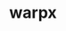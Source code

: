 ---
title: "warpx"
layout: cache
categories: [package, develop]
meta: {"versions": ["24.10"], "compilers": ["gcc@=11.4.0", "gcc@=9.4.0", "oneapi@=2024.2.1"], "oss": ["ubuntu20.04", "ubuntu22.04"], "platforms": ["linux"], "targets": ["neoverse_v1", "neoverse_v2", "ppc64le", "x86_64_v3"], "stacks": ["e4s", "e4s-neoverse-v2", "e4s-neoverse_v1", "e4s-oneapi", "e4s-power", "root"], "num_specs": 57, "num_specs_by_stack": {"e4s-power": 9, "root": 57, "e4s-neoverse_v1": 10, "e4s-neoverse-v2": 10, "e4s": 10, "e4s-oneapi": 18}}
spec_details: [{"hash": "rn6b4a53ux2ph6zz4q56e7pl5672oszb", "compiler": "gcc@=9.4.0", "versions": ["24.10"], "os": "ubuntu20.04", "platform": "linux", "target": "ppc64le", "variants": ["+app", "~ascent", "build_system=cmake", "build_type=Release", "~catalyst", "compute=omp", "dims=1,2,3,rz", "+eb", "+fft", "generator=make", "~ipo", "+lib", "+mpi", "+mpithreadmultiple", "+openpmd", "precision=double", "+python", "+python_ipo", "+qed", "~qedtablegen", "~sensei", "+shared", "+tprof"], "stacks": ["e4s-power", "root"], "size": "-", "tarball": "https://binaries.spack.io/develop/build_cache/linux-ubuntu20.04-ppc64le/gcc-9.4.0/warpx-24.10/linux-ubuntu20.04-ppc64le-gcc-9.4.0-warpx-24.10-rn6b4a53ux2ph6zz4q56e7pl5672oszb.spack"}, {"hash": "nucg5olu6ey3xjwl4r4lns7a6fslpopf", "compiler": "gcc@=9.4.0", "versions": ["24.10"], "os": "ubuntu20.04", "platform": "linux", "target": "ppc64le", "variants": ["+app", "~ascent", "build_system=cmake", "build_type=Release", "~catalyst", "compute=omp", "dims=1,2,3,rz", "+eb", "+fft", "generator=make", "~ipo", "+lib", "+mpi", "+mpithreadmultiple", "+openpmd", "precision=double", "+python", "+python_ipo", "+qed", "~qedtablegen", "~sensei", "+shared", "+tprof"], "stacks": ["e4s-power", "root"], "size": "-", "tarball": "https://binaries.spack.io/develop/build_cache/linux-ubuntu20.04-ppc64le/gcc-9.4.0/warpx-24.10/linux-ubuntu20.04-ppc64le-gcc-9.4.0-warpx-24.10-nucg5olu6ey3xjwl4r4lns7a6fslpopf.spack"}, {"hash": "ha5m2xtjbsvrcdohsbcj3swcwhgoeb6a", "compiler": "gcc@=9.4.0", "versions": ["24.10"], "os": "ubuntu20.04", "platform": "linux", "target": "ppc64le", "variants": ["+app", "~ascent", "build_system=cmake", "build_type=Release", "~catalyst", "compute=omp", "dims=1,2,3,rz", "+eb", "+fft", "generator=make", "~ipo", "+lib", "+mpi", "+mpithreadmultiple", "+openpmd", "precision=double", "+python", "+python_ipo", "+qed", "~qedtablegen", "~sensei", "+shared", "+tprof"], "stacks": ["e4s-power", "root"], "size": "-", "tarball": "https://binaries.spack.io/develop/build_cache/linux-ubuntu20.04-ppc64le/gcc-9.4.0/warpx-24.10/linux-ubuntu20.04-ppc64le-gcc-9.4.0-warpx-24.10-ha5m2xtjbsvrcdohsbcj3swcwhgoeb6a.spack"}, {"hash": "3rcknevoszxeh6vlv2exuqornonthpcp", "compiler": "gcc@=9.4.0", "versions": ["24.10"], "os": "ubuntu20.04", "platform": "linux", "target": "ppc64le", "variants": ["+app", "~ascent", "build_system=cmake", "build_type=Release", "~catalyst", "compute=omp", "dims=1,2,3,rz", "+eb", "+fft", "generator=make", "~ipo", "+lib", "+mpi", "+mpithreadmultiple", "+openpmd", "precision=double", "+python", "+python_ipo", "+qed", "~qedtablegen", "~sensei", "+shared", "+tprof"], "stacks": ["e4s-power", "root"], "size": "-", "tarball": "https://binaries.spack.io/develop/build_cache/linux-ubuntu20.04-ppc64le/gcc-9.4.0/warpx-24.10/linux-ubuntu20.04-ppc64le-gcc-9.4.0-warpx-24.10-3rcknevoszxeh6vlv2exuqornonthpcp.spack"}, {"hash": "id5unofdm5pxn3rjs2fe2vltjcaekyuq", "compiler": "gcc@=9.4.0", "versions": ["24.10"], "os": "ubuntu20.04", "platform": "linux", "target": "ppc64le", "variants": ["+app", "~ascent", "build_system=cmake", "build_type=Release", "~catalyst", "compute=omp", "dims=1,2,3,rz", "+eb", "+fft", "generator=make", "~ipo", "+lib", "+mpi", "+mpithreadmultiple", "+openpmd", "precision=double", "+python", "+python_ipo", "+qed", "~qedtablegen", "~sensei", "+shared", "+tprof"], "stacks": ["e4s-power", "root"], "size": "-", "tarball": "https://binaries.spack.io/develop/build_cache/linux-ubuntu20.04-ppc64le/gcc-9.4.0/warpx-24.10/linux-ubuntu20.04-ppc64le-gcc-9.4.0-warpx-24.10-id5unofdm5pxn3rjs2fe2vltjcaekyuq.spack"}, {"hash": "c7xumq2pkqnxhnx5qw472c3cfmvwsvoc", "compiler": "gcc@=9.4.0", "versions": ["24.10"], "os": "ubuntu20.04", "platform": "linux", "target": "ppc64le", "variants": ["+app", "~ascent", "build_system=cmake", "build_type=Release", "~catalyst", "compute=omp", "dims=1,2,3,rz", "+eb", "+fft", "generator=make", "~ipo", "+lib", "+mpi", "+mpithreadmultiple", "+openpmd", "precision=double", "+python", "+python_ipo", "+qed", "~qedtablegen", "~sensei", "+shared", "+tprof"], "stacks": ["e4s-power", "root"], "size": "-", "tarball": "https://binaries.spack.io/develop/build_cache/linux-ubuntu20.04-ppc64le/gcc-9.4.0/warpx-24.10/linux-ubuntu20.04-ppc64le-gcc-9.4.0-warpx-24.10-c7xumq2pkqnxhnx5qw472c3cfmvwsvoc.spack"}, {"hash": "vdrduq6v3fayqbiee4tqdlrqqmfwdpbv", "compiler": "gcc@=9.4.0", "versions": ["24.10"], "os": "ubuntu20.04", "platform": "linux", "target": "ppc64le", "variants": ["+app", "~ascent", "build_system=cmake", "build_type=Release", "~catalyst", "compute=omp", "dims=1,2,3,rz", "+eb", "+fft", "generator=make", "~ipo", "+lib", "+mpi", "+mpithreadmultiple", "+openpmd", "precision=double", "+python", "+python_ipo", "+qed", "~qedtablegen", "~sensei", "+shared", "+tprof"], "stacks": ["e4s-power", "root"], "size": "-", "tarball": "https://binaries.spack.io/develop/build_cache/linux-ubuntu20.04-ppc64le/gcc-9.4.0/warpx-24.10/linux-ubuntu20.04-ppc64le-gcc-9.4.0-warpx-24.10-vdrduq6v3fayqbiee4tqdlrqqmfwdpbv.spack"}, {"hash": "indvzoapnmudzjpumxlf6osx3jmpel3l", "compiler": "gcc@=9.4.0", "versions": ["24.10"], "os": "ubuntu20.04", "platform": "linux", "target": "ppc64le", "variants": ["+app", "~ascent", "build_system=cmake", "build_type=Release", "~catalyst", "compute=omp", "dims=1,2,3,rz", "+eb", "+fft", "generator=make", "~ipo", "+lib", "+mpi", "+mpithreadmultiple", "+openpmd", "precision=double", "+python", "+python_ipo", "+qed", "~qedtablegen", "~sensei", "+shared", "+tprof"], "stacks": ["e4s-power", "root"], "size": "-", "tarball": "https://binaries.spack.io/develop/build_cache/linux-ubuntu20.04-ppc64le/gcc-9.4.0/warpx-24.10/linux-ubuntu20.04-ppc64le-gcc-9.4.0-warpx-24.10-indvzoapnmudzjpumxlf6osx3jmpel3l.spack"}, {"hash": "qtvgg6zt4wfvn5zn7hpnwcsx3ygq2foo", "compiler": "gcc@=9.4.0", "versions": ["24.10"], "os": "ubuntu20.04", "platform": "linux", "target": "ppc64le", "variants": ["+app", "~ascent", "build_system=cmake", "build_type=Release", "~catalyst", "compute=omp", "dims=1,2,3,rz", "+eb", "+fft", "generator=make", "~ipo", "+lib", "+mpi", "+mpithreadmultiple", "+openpmd", "precision=double", "+python", "+python_ipo", "+qed", "~qedtablegen", "~sensei", "+shared", "+tprof"], "stacks": ["e4s-power", "root"], "size": "-", "tarball": "https://binaries.spack.io/develop/build_cache/linux-ubuntu20.04-ppc64le/gcc-9.4.0/warpx-24.10/linux-ubuntu20.04-ppc64le-gcc-9.4.0-warpx-24.10-qtvgg6zt4wfvn5zn7hpnwcsx3ygq2foo.spack"}, {"hash": "iqhwfp6mtlvxoyx65pjj4sh6sw2fkjhu", "compiler": "gcc@=11.4.0", "versions": ["24.10"], "os": "ubuntu22.04", "platform": "linux", "target": "neoverse_v1", "variants": ["+app", "~ascent", "build_system=cmake", "build_type=Release", "~catalyst", "compute=omp", "dims=1,2,3,rz", "+eb", "+fft", "generator=make", "~ipo", "+lib", "+mpi", "+mpithreadmultiple", "+openpmd", "precision=double", "+python", "+python_ipo", "+qed", "~qedtablegen", "~sensei", "+shared", "+tprof"], "stacks": ["e4s-neoverse_v1", "root"], "size": "-", "tarball": "https://binaries.spack.io/develop/build_cache/linux-ubuntu22.04-neoverse_v1/gcc-11.4.0/warpx-24.10/linux-ubuntu22.04-neoverse_v1-gcc-11.4.0-warpx-24.10-iqhwfp6mtlvxoyx65pjj4sh6sw2fkjhu.spack"}, {"hash": "nj7kyjnsbyhamclt6aubgkkeohdyp34g", "compiler": "gcc@=11.4.0", "versions": ["24.10"], "os": "ubuntu22.04", "platform": "linux", "target": "neoverse_v1", "variants": ["+app", "~ascent", "build_system=cmake", "build_type=Release", "~catalyst", "compute=omp", "dims=1,2,3,rz", "+eb", "+fft", "generator=make", "~ipo", "+lib", "+mpi", "+mpithreadmultiple", "+openpmd", "precision=double", "+python", "+python_ipo", "+qed", "~qedtablegen", "~sensei", "+shared", "+tprof"], "stacks": ["e4s-neoverse_v1", "root"], "size": "-", "tarball": "https://binaries.spack.io/develop/build_cache/linux-ubuntu22.04-neoverse_v1/gcc-11.4.0/warpx-24.10/linux-ubuntu22.04-neoverse_v1-gcc-11.4.0-warpx-24.10-nj7kyjnsbyhamclt6aubgkkeohdyp34g.spack"}, {"hash": "rrlokalg43uluxsnes7v7gbzfs3axw7v", "compiler": "gcc@=11.4.0", "versions": ["24.10"], "os": "ubuntu22.04", "platform": "linux", "target": "neoverse_v1", "variants": ["+app", "~ascent", "build_system=cmake", "build_type=Release", "~catalyst", "compute=omp", "dims=1,2,3,rz", "+eb", "+fft", "generator=make", "~ipo", "+lib", "+mpi", "+mpithreadmultiple", "+openpmd", "precision=double", "+python", "+python_ipo", "+qed", "~qedtablegen", "~sensei", "+shared", "+tprof"], "stacks": ["e4s-neoverse_v1", "root"], "size": "-", "tarball": "https://binaries.spack.io/develop/build_cache/linux-ubuntu22.04-neoverse_v1/gcc-11.4.0/warpx-24.10/linux-ubuntu22.04-neoverse_v1-gcc-11.4.0-warpx-24.10-rrlokalg43uluxsnes7v7gbzfs3axw7v.spack"}, {"hash": "inw4xwuz3cobwp3yk4qghi3singmjvar", "compiler": "gcc@=11.4.0", "versions": ["24.10"], "os": "ubuntu22.04", "platform": "linux", "target": "neoverse_v1", "variants": ["+app", "~ascent", "build_system=cmake", "build_type=Release", "~catalyst", "compute=omp", "dims=1,2,3,rz", "+eb", "+fft", "generator=make", "~ipo", "+lib", "+mpi", "+mpithreadmultiple", "+openpmd", "precision=double", "+python", "+python_ipo", "+qed", "~qedtablegen", "~sensei", "+shared", "+tprof"], "stacks": ["e4s-neoverse_v1", "root"], "size": "-", "tarball": "https://binaries.spack.io/develop/build_cache/linux-ubuntu22.04-neoverse_v1/gcc-11.4.0/warpx-24.10/linux-ubuntu22.04-neoverse_v1-gcc-11.4.0-warpx-24.10-inw4xwuz3cobwp3yk4qghi3singmjvar.spack"}, {"hash": "rk2rcvmjqcdxxx6jwjqeaxlarbt72bkj", "compiler": "gcc@=11.4.0", "versions": ["24.10"], "os": "ubuntu22.04", "platform": "linux", "target": "neoverse_v1", "variants": ["+app", "~ascent", "build_system=cmake", "build_type=Release", "~catalyst", "compute=omp", "dims=1,2,3,rz", "+eb", "+fft", "generator=make", "~ipo", "+lib", "+mpi", "+mpithreadmultiple", "+openpmd", "precision=double", "+python", "+python_ipo", "+qed", "~qedtablegen", "~sensei", "+shared", "+tprof"], "stacks": ["e4s-neoverse_v1", "root"], "size": "-", "tarball": "https://binaries.spack.io/develop/build_cache/linux-ubuntu22.04-neoverse_v1/gcc-11.4.0/warpx-24.10/linux-ubuntu22.04-neoverse_v1-gcc-11.4.0-warpx-24.10-rk2rcvmjqcdxxx6jwjqeaxlarbt72bkj.spack"}, {"hash": "4c6woghnynjoe6cam4o3ffocbvqcbqfd", "compiler": "gcc@=11.4.0", "versions": ["24.10"], "os": "ubuntu22.04", "platform": "linux", "target": "neoverse_v1", "variants": ["+app", "~ascent", "build_system=cmake", "build_type=Release", "~catalyst", "compute=omp", "dims=1,2,3,rz", "+eb", "+fft", "generator=make", "~ipo", "+lib", "+mpi", "+mpithreadmultiple", "+openpmd", "precision=double", "+python", "+python_ipo", "+qed", "~qedtablegen", "~sensei", "+shared", "+tprof"], "stacks": ["e4s-neoverse_v1", "root"], "size": "-", "tarball": "https://binaries.spack.io/develop/build_cache/linux-ubuntu22.04-neoverse_v1/gcc-11.4.0/warpx-24.10/linux-ubuntu22.04-neoverse_v1-gcc-11.4.0-warpx-24.10-4c6woghnynjoe6cam4o3ffocbvqcbqfd.spack"}, {"hash": "xgshe35bb3k6qazsotvsiayue4hepbfw", "compiler": "gcc@=11.4.0", "versions": ["24.10"], "os": "ubuntu22.04", "platform": "linux", "target": "neoverse_v1", "variants": ["+app", "~ascent", "build_system=cmake", "build_type=Release", "~catalyst", "compute=omp", "dims=1,2,3,rz", "+eb", "+fft", "generator=make", "~ipo", "+lib", "+mpi", "+mpithreadmultiple", "+openpmd", "precision=double", "+python", "+python_ipo", "+qed", "~qedtablegen", "~sensei", "+shared", "+tprof"], "stacks": ["e4s-neoverse_v1", "root"], "size": "-", "tarball": "https://binaries.spack.io/develop/build_cache/linux-ubuntu22.04-neoverse_v1/gcc-11.4.0/warpx-24.10/linux-ubuntu22.04-neoverse_v1-gcc-11.4.0-warpx-24.10-xgshe35bb3k6qazsotvsiayue4hepbfw.spack"}, {"hash": "c5qqofnkx3pdlimfuoc5gjkevwyu7ll2", "compiler": "gcc@=11.4.0", "versions": ["24.10"], "os": "ubuntu22.04", "platform": "linux", "target": "neoverse_v1", "variants": ["+app", "~ascent", "build_system=cmake", "build_type=Release", "~catalyst", "compute=omp", "dims=1,2,3,rz", "+eb", "+fft", "generator=make", "~ipo", "+lib", "+mpi", "+mpithreadmultiple", "+openpmd", "precision=double", "+python", "+python_ipo", "+qed", "~qedtablegen", "~sensei", "+shared", "+tprof"], "stacks": ["e4s-neoverse_v1", "root"], "size": "-", "tarball": "https://binaries.spack.io/develop/build_cache/linux-ubuntu22.04-neoverse_v1/gcc-11.4.0/warpx-24.10/linux-ubuntu22.04-neoverse_v1-gcc-11.4.0-warpx-24.10-c5qqofnkx3pdlimfuoc5gjkevwyu7ll2.spack"}, {"hash": "iklvr7ghbhwy66hwgngvpok7agowyfh7", "compiler": "gcc@=11.4.0", "versions": ["24.10"], "os": "ubuntu22.04", "platform": "linux", "target": "neoverse_v1", "variants": ["+app", "~ascent", "build_system=cmake", "build_type=Release", "~catalyst", "compute=omp", "dims=1,2,3,rz", "+eb", "+fft", "generator=make", "~ipo", "+lib", "+mpi", "+mpithreadmultiple", "+openpmd", "precision=double", "+python", "+python_ipo", "+qed", "~qedtablegen", "~sensei", "+shared", "+tprof"], "stacks": ["e4s-neoverse_v1", "root"], "size": "-", "tarball": "https://binaries.spack.io/develop/build_cache/linux-ubuntu22.04-neoverse_v1/gcc-11.4.0/warpx-24.10/linux-ubuntu22.04-neoverse_v1-gcc-11.4.0-warpx-24.10-iklvr7ghbhwy66hwgngvpok7agowyfh7.spack"}, {"hash": "5lpqhxabu2iiusv6mefdsc4j4iem6cft", "compiler": "gcc@=11.4.0", "versions": ["24.10"], "os": "ubuntu22.04", "platform": "linux", "target": "neoverse_v1", "variants": ["+app", "~ascent", "build_system=cmake", "build_type=Release", "~catalyst", "compute=omp", "dims=1,2,3,rz", "+eb", "+fft", "generator=make", "~ipo", "+lib", "+mpi", "+mpithreadmultiple", "+openpmd", "precision=double", "+python", "+python_ipo", "+qed", "~qedtablegen", "~sensei", "+shared", "+tprof"], "stacks": ["e4s-neoverse_v1", "root"], "size": "-", "tarball": "https://binaries.spack.io/develop/build_cache/linux-ubuntu22.04-neoverse_v1/gcc-11.4.0/warpx-24.10/linux-ubuntu22.04-neoverse_v1-gcc-11.4.0-warpx-24.10-5lpqhxabu2iiusv6mefdsc4j4iem6cft.spack"}, {"hash": "ifrmps365nsbgyt442n4kxc3bjlmt6he", "compiler": "gcc@=11.4.0", "versions": ["24.10"], "os": "ubuntu22.04", "platform": "linux", "target": "neoverse_v2", "variants": ["+app", "~ascent", "build_system=cmake", "build_type=Release", "~catalyst", "compute=omp", "dims=1,2,3,rz", "+eb", "+fft", "generator=make", "~ipo", "+lib", "+mpi", "+mpithreadmultiple", "+openpmd", "precision=double", "+python", "+python_ipo", "+qed", "~qedtablegen", "~sensei", "+shared", "+tprof"], "stacks": ["e4s-neoverse-v2", "root"], "size": "-", "tarball": "https://binaries.spack.io/develop/build_cache/linux-ubuntu22.04-neoverse_v2/gcc-11.4.0/warpx-24.10/linux-ubuntu22.04-neoverse_v2-gcc-11.4.0-warpx-24.10-ifrmps365nsbgyt442n4kxc3bjlmt6he.spack"}, {"hash": "2j53t6x2s6xxdnbu3gpk7wbem3lwcddb", "compiler": "gcc@=11.4.0", "versions": ["24.10"], "os": "ubuntu22.04", "platform": "linux", "target": "neoverse_v2", "variants": ["+app", "~ascent", "build_system=cmake", "build_type=Release", "~catalyst", "compute=omp", "dims=1,2,3,rz", "+eb", "+fft", "generator=make", "~ipo", "+lib", "+mpi", "+mpithreadmultiple", "+openpmd", "precision=double", "+python", "+python_ipo", "+qed", "~qedtablegen", "~sensei", "+shared", "+tprof"], "stacks": ["e4s-neoverse-v2", "root"], "size": "-", "tarball": "https://binaries.spack.io/develop/build_cache/linux-ubuntu22.04-neoverse_v2/gcc-11.4.0/warpx-24.10/linux-ubuntu22.04-neoverse_v2-gcc-11.4.0-warpx-24.10-2j53t6x2s6xxdnbu3gpk7wbem3lwcddb.spack"}, {"hash": "mpjlpfpwnjos46tlvkqjtvicxa5c5x27", "compiler": "gcc@=11.4.0", "versions": ["24.10"], "os": "ubuntu22.04", "platform": "linux", "target": "neoverse_v2", "variants": ["+app", "~ascent", "build_system=cmake", "build_type=Release", "~catalyst", "compute=omp", "dims=1,2,3,rz", "+eb", "+fft", "generator=make", "~ipo", "+lib", "+mpi", "+mpithreadmultiple", "+openpmd", "precision=double", "+python", "+python_ipo", "+qed", "~qedtablegen", "~sensei", "+shared", "+tprof"], "stacks": ["e4s-neoverse-v2", "root"], "size": "-", "tarball": "https://binaries.spack.io/develop/build_cache/linux-ubuntu22.04-neoverse_v2/gcc-11.4.0/warpx-24.10/linux-ubuntu22.04-neoverse_v2-gcc-11.4.0-warpx-24.10-mpjlpfpwnjos46tlvkqjtvicxa5c5x27.spack"}, {"hash": "ij2ebh4mrc2g6e7rs7atykhvtjy2k4vm", "compiler": "gcc@=11.4.0", "versions": ["24.10"], "os": "ubuntu22.04", "platform": "linux", "target": "neoverse_v2", "variants": ["+app", "~ascent", "build_system=cmake", "build_type=Release", "~catalyst", "compute=omp", "dims=1,2,3,rz", "+eb", "+fft", "generator=make", "~ipo", "+lib", "+mpi", "+mpithreadmultiple", "+openpmd", "precision=double", "+python", "+python_ipo", "+qed", "~qedtablegen", "~sensei", "+shared", "+tprof"], "stacks": ["e4s-neoverse-v2", "root"], "size": "-", "tarball": "https://binaries.spack.io/develop/build_cache/linux-ubuntu22.04-neoverse_v2/gcc-11.4.0/warpx-24.10/linux-ubuntu22.04-neoverse_v2-gcc-11.4.0-warpx-24.10-ij2ebh4mrc2g6e7rs7atykhvtjy2k4vm.spack"}, {"hash": "tjv7hkmi56m635eto35ssomrqu75abgk", "compiler": "gcc@=11.4.0", "versions": ["24.10"], "os": "ubuntu22.04", "platform": "linux", "target": "neoverse_v2", "variants": ["+app", "~ascent", "build_system=cmake", "build_type=Release", "~catalyst", "compute=omp", "dims=1,2,3,rz", "+eb", "+fft", "generator=make", "~ipo", "+lib", "+mpi", "+mpithreadmultiple", "+openpmd", "precision=double", "+python", "+python_ipo", "+qed", "~qedtablegen", "~sensei", "+shared", "+tprof"], "stacks": ["e4s-neoverse-v2", "root"], "size": "-", "tarball": "https://binaries.spack.io/develop/build_cache/linux-ubuntu22.04-neoverse_v2/gcc-11.4.0/warpx-24.10/linux-ubuntu22.04-neoverse_v2-gcc-11.4.0-warpx-24.10-tjv7hkmi56m635eto35ssomrqu75abgk.spack"}, {"hash": "sezstz7ypot5xxi7botcp3lbra63unjt", "compiler": "gcc@=11.4.0", "versions": ["24.10"], "os": "ubuntu22.04", "platform": "linux", "target": "neoverse_v2", "variants": ["+app", "~ascent", "build_system=cmake", "build_type=Release", "~catalyst", "compute=omp", "dims=1,2,3,rz", "+eb", "+fft", "generator=make", "~ipo", "+lib", "+mpi", "+mpithreadmultiple", "+openpmd", "precision=double", "+python", "+python_ipo", "+qed", "~qedtablegen", "~sensei", "+shared", "+tprof"], "stacks": ["e4s-neoverse-v2", "root"], "size": "-", "tarball": "https://binaries.spack.io/develop/build_cache/linux-ubuntu22.04-neoverse_v2/gcc-11.4.0/warpx-24.10/linux-ubuntu22.04-neoverse_v2-gcc-11.4.0-warpx-24.10-sezstz7ypot5xxi7botcp3lbra63unjt.spack"}, {"hash": "f7fqv5v3uvyjozigtiw4vw6uex4f4eyn", "compiler": "gcc@=11.4.0", "versions": ["24.10"], "os": "ubuntu22.04", "platform": "linux", "target": "neoverse_v2", "variants": ["+app", "~ascent", "build_system=cmake", "build_type=Release", "~catalyst", "compute=omp", "dims=1,2,3,rz", "+eb", "+fft", "generator=make", "~ipo", "+lib", "+mpi", "+mpithreadmultiple", "+openpmd", "precision=double", "+python", "+python_ipo", "+qed", "~qedtablegen", "~sensei", "+shared", "+tprof"], "stacks": ["e4s-neoverse-v2", "root"], "size": "-", "tarball": "https://binaries.spack.io/develop/build_cache/linux-ubuntu22.04-neoverse_v2/gcc-11.4.0/warpx-24.10/linux-ubuntu22.04-neoverse_v2-gcc-11.4.0-warpx-24.10-f7fqv5v3uvyjozigtiw4vw6uex4f4eyn.spack"}, {"hash": "haj7sxeznruoidgucfyqyundqx56l2s2", "compiler": "gcc@=11.4.0", "versions": ["24.10"], "os": "ubuntu22.04", "platform": "linux", "target": "neoverse_v2", "variants": ["+app", "~ascent", "build_system=cmake", "build_type=Release", "~catalyst", "compute=omp", "dims=1,2,3,rz", "+eb", "+fft", "generator=make", "~ipo", "+lib", "+mpi", "+mpithreadmultiple", "+openpmd", "precision=double", "+python", "+python_ipo", "+qed", "~qedtablegen", "~sensei", "+shared", "+tprof"], "stacks": ["e4s-neoverse-v2", "root"], "size": "-", "tarball": "https://binaries.spack.io/develop/build_cache/linux-ubuntu22.04-neoverse_v2/gcc-11.4.0/warpx-24.10/linux-ubuntu22.04-neoverse_v2-gcc-11.4.0-warpx-24.10-haj7sxeznruoidgucfyqyundqx56l2s2.spack"}, {"hash": "v57xsjwz6jhwzosod3hh7axohm64e6yn", "compiler": "gcc@=11.4.0", "versions": ["24.10"], "os": "ubuntu22.04", "platform": "linux", "target": "neoverse_v2", "variants": ["+app", "~ascent", "build_system=cmake", "build_type=Release", "~catalyst", "compute=omp", "dims=1,2,3,rz", "+eb", "+fft", "generator=make", "~ipo", "+lib", "+mpi", "+mpithreadmultiple", "+openpmd", "precision=double", "+python", "+python_ipo", "+qed", "~qedtablegen", "~sensei", "+shared", "+tprof"], "stacks": ["e4s-neoverse-v2", "root"], "size": "-", "tarball": "https://binaries.spack.io/develop/build_cache/linux-ubuntu22.04-neoverse_v2/gcc-11.4.0/warpx-24.10/linux-ubuntu22.04-neoverse_v2-gcc-11.4.0-warpx-24.10-v57xsjwz6jhwzosod3hh7axohm64e6yn.spack"}, {"hash": "7uwjhkadn2p5bj6cknypy2q6m5viykbb", "compiler": "gcc@=11.4.0", "versions": ["24.10"], "os": "ubuntu22.04", "platform": "linux", "target": "neoverse_v2", "variants": ["+app", "~ascent", "build_system=cmake", "build_type=Release", "~catalyst", "compute=omp", "dims=1,2,3,rz", "+eb", "+fft", "generator=make", "~ipo", "+lib", "+mpi", "+mpithreadmultiple", "+openpmd", "precision=double", "+python", "+python_ipo", "+qed", "~qedtablegen", "~sensei", "+shared", "+tprof"], "stacks": ["e4s-neoverse-v2", "root"], "size": "-", "tarball": "https://binaries.spack.io/develop/build_cache/linux-ubuntu22.04-neoverse_v2/gcc-11.4.0/warpx-24.10/linux-ubuntu22.04-neoverse_v2-gcc-11.4.0-warpx-24.10-7uwjhkadn2p5bj6cknypy2q6m5viykbb.spack"}, {"hash": "nq673a7ch5rvss5robfib6pmjumnhk2u", "compiler": "gcc@=11.4.0", "versions": ["24.10"], "os": "ubuntu22.04", "platform": "linux", "target": "x86_64_v3", "variants": ["+app", "~ascent", "build_system=cmake", "build_type=Release", "~catalyst", "compute=omp", "dims=1,2,3,rz", "+eb", "+fft", "generator=make", "~ipo", "+lib", "+mpi", "+mpithreadmultiple", "+openpmd", "precision=double", "+python", "+python_ipo", "+qed", "~qedtablegen", "~sensei", "+shared", "+tprof"], "stacks": ["e4s", "root"], "size": "-", "tarball": "https://binaries.spack.io/develop/build_cache/linux-ubuntu22.04-x86_64_v3/gcc-11.4.0/warpx-24.10/linux-ubuntu22.04-x86_64_v3-gcc-11.4.0-warpx-24.10-nq673a7ch5rvss5robfib6pmjumnhk2u.spack"}, {"hash": "ozfzyjicy5jzwmzu7mj4f4l5qvx6y2cp", "compiler": "gcc@=11.4.0", "versions": ["24.10"], "os": "ubuntu22.04", "platform": "linux", "target": "x86_64_v3", "variants": ["+app", "~ascent", "build_system=cmake", "build_type=Release", "~catalyst", "compute=omp", "dims=1,2,3,rz", "+eb", "+fft", "generator=make", "~ipo", "+lib", "+mpi", "+mpithreadmultiple", "+openpmd", "precision=double", "+python", "+python_ipo", "+qed", "~qedtablegen", "~sensei", "+shared", "+tprof"], "stacks": ["e4s", "root"], "size": "-", "tarball": "https://binaries.spack.io/develop/build_cache/linux-ubuntu22.04-x86_64_v3/gcc-11.4.0/warpx-24.10/linux-ubuntu22.04-x86_64_v3-gcc-11.4.0-warpx-24.10-ozfzyjicy5jzwmzu7mj4f4l5qvx6y2cp.spack"}, {"hash": "c5md2n5dsmupdktk5acxy72uv6f4wjl3", "compiler": "gcc@=11.4.0", "versions": ["24.10"], "os": "ubuntu22.04", "platform": "linux", "target": "x86_64_v3", "variants": ["+app", "~ascent", "build_system=cmake", "build_type=Release", "~catalyst", "compute=omp", "dims=1,2,3,rz", "+eb", "+fft", "generator=make", "~ipo", "+lib", "+mpi", "+mpithreadmultiple", "+openpmd", "precision=double", "+python", "+python_ipo", "+qed", "~qedtablegen", "~sensei", "+shared", "+tprof"], "stacks": ["e4s", "root"], "size": "-", "tarball": "https://binaries.spack.io/develop/build_cache/linux-ubuntu22.04-x86_64_v3/gcc-11.4.0/warpx-24.10/linux-ubuntu22.04-x86_64_v3-gcc-11.4.0-warpx-24.10-c5md2n5dsmupdktk5acxy72uv6f4wjl3.spack"}, {"hash": "53v53rrr5thf53fn6m6nu5ntjmq2g6bj", "compiler": "gcc@=11.4.0", "versions": ["24.10"], "os": "ubuntu22.04", "platform": "linux", "target": "x86_64_v3", "variants": ["+app", "~ascent", "build_system=cmake", "build_type=Release", "~catalyst", "compute=omp", "dims=1,2,3,rz", "+eb", "+fft", "generator=make", "~ipo", "+lib", "+mpi", "+mpithreadmultiple", "+openpmd", "precision=double", "+python", "+python_ipo", "+qed", "~qedtablegen", "~sensei", "+shared", "+tprof"], "stacks": ["e4s", "root"], "size": "-", "tarball": "https://binaries.spack.io/develop/build_cache/linux-ubuntu22.04-x86_64_v3/gcc-11.4.0/warpx-24.10/linux-ubuntu22.04-x86_64_v3-gcc-11.4.0-warpx-24.10-53v53rrr5thf53fn6m6nu5ntjmq2g6bj.spack"}, {"hash": "5cb6xe2p5frl2lzc3hrffcmw763rkvs3", "compiler": "gcc@=11.4.0", "versions": ["24.10"], "os": "ubuntu22.04", "platform": "linux", "target": "x86_64_v3", "variants": ["+app", "~ascent", "build_system=cmake", "build_type=Release", "~catalyst", "compute=omp", "dims=1,2,3,rz", "+eb", "+fft", "generator=make", "~ipo", "+lib", "+mpi", "+mpithreadmultiple", "+openpmd", "precision=double", "+python", "+python_ipo", "+qed", "~qedtablegen", "~sensei", "+shared", "+tprof"], "stacks": ["e4s", "root"], "size": "-", "tarball": "https://binaries.spack.io/develop/build_cache/linux-ubuntu22.04-x86_64_v3/gcc-11.4.0/warpx-24.10/linux-ubuntu22.04-x86_64_v3-gcc-11.4.0-warpx-24.10-5cb6xe2p5frl2lzc3hrffcmw763rkvs3.spack"}, {"hash": "aamwjnhu6v32kps6zgtv2nisprwkn6lv", "compiler": "gcc@=11.4.0", "versions": ["24.10"], "os": "ubuntu22.04", "platform": "linux", "target": "x86_64_v3", "variants": ["+app", "~ascent", "build_system=cmake", "build_type=Release", "~catalyst", "compute=omp", "dims=1,2,3,rz", "+eb", "+fft", "generator=make", "~ipo", "+lib", "+mpi", "+mpithreadmultiple", "+openpmd", "precision=double", "+python", "+python_ipo", "+qed", "~qedtablegen", "~sensei", "+shared", "+tprof"], "stacks": ["e4s", "root"], "size": "-", "tarball": "https://binaries.spack.io/develop/build_cache/linux-ubuntu22.04-x86_64_v3/gcc-11.4.0/warpx-24.10/linux-ubuntu22.04-x86_64_v3-gcc-11.4.0-warpx-24.10-aamwjnhu6v32kps6zgtv2nisprwkn6lv.spack"}, {"hash": "fg66wntp7jc6kgs6or6s73lxxx5hmlsw", "compiler": "gcc@=11.4.0", "versions": ["24.10"], "os": "ubuntu22.04", "platform": "linux", "target": "x86_64_v3", "variants": ["+app", "~ascent", "build_system=cmake", "build_type=Release", "~catalyst", "compute=omp", "dims=1,2,3,rz", "+eb", "+fft", "generator=make", "~ipo", "+lib", "+mpi", "+mpithreadmultiple", "+openpmd", "precision=double", "+python", "+python_ipo", "+qed", "~qedtablegen", "~sensei", "+shared", "+tprof"], "stacks": ["e4s", "root"], "size": "-", "tarball": "https://binaries.spack.io/develop/build_cache/linux-ubuntu22.04-x86_64_v3/gcc-11.4.0/warpx-24.10/linux-ubuntu22.04-x86_64_v3-gcc-11.4.0-warpx-24.10-fg66wntp7jc6kgs6or6s73lxxx5hmlsw.spack"}, {"hash": "cocmys7se2gslkqnrjymmbmslm4sa5gj", "compiler": "gcc@=11.4.0", "versions": ["24.10"], "os": "ubuntu22.04", "platform": "linux", "target": "x86_64_v3", "variants": ["+app", "~ascent", "build_system=cmake", "build_type=Release", "~catalyst", "compute=omp", "dims=1,2,3,rz", "+eb", "+fft", "generator=make", "~ipo", "+lib", "+mpi", "+mpithreadmultiple", "+openpmd", "precision=double", "+python", "+python_ipo", "+qed", "~qedtablegen", "~sensei", "+shared", "+tprof"], "stacks": ["e4s", "root"], "size": "-", "tarball": "https://binaries.spack.io/develop/build_cache/linux-ubuntu22.04-x86_64_v3/gcc-11.4.0/warpx-24.10/linux-ubuntu22.04-x86_64_v3-gcc-11.4.0-warpx-24.10-cocmys7se2gslkqnrjymmbmslm4sa5gj.spack"}, {"hash": "mvfs4dha5rkvics6hkee3qdvqagsup4l", "compiler": "gcc@=11.4.0", "versions": ["24.10"], "os": "ubuntu22.04", "platform": "linux", "target": "x86_64_v3", "variants": ["+app", "~ascent", "build_system=cmake", "build_type=Release", "~catalyst", "compute=omp", "dims=1,2,3,rz", "+eb", "+fft", "generator=make", "~ipo", "+lib", "+mpi", "+mpithreadmultiple", "+openpmd", "precision=double", "+python", "+python_ipo", "+qed", "~qedtablegen", "~sensei", "+shared", "+tprof"], "stacks": ["e4s", "root"], "size": "-", "tarball": "https://binaries.spack.io/develop/build_cache/linux-ubuntu22.04-x86_64_v3/gcc-11.4.0/warpx-24.10/linux-ubuntu22.04-x86_64_v3-gcc-11.4.0-warpx-24.10-mvfs4dha5rkvics6hkee3qdvqagsup4l.spack"}, {"hash": "wof4vzw5hxyw6xzc5elzfhcmbzuvbv2s", "compiler": "gcc@=11.4.0", "versions": ["24.10"], "os": "ubuntu22.04", "platform": "linux", "target": "x86_64_v3", "variants": ["+app", "~ascent", "build_system=cmake", "build_type=Release", "~catalyst", "compute=omp", "dims=1,2,3,rz", "+eb", "+fft", "generator=make", "~ipo", "+lib", "+mpi", "+mpithreadmultiple", "+openpmd", "precision=double", "+python", "+python_ipo", "+qed", "~qedtablegen", "~sensei", "+shared", "+tprof"], "stacks": ["e4s", "root"], "size": "-", "tarball": "https://binaries.spack.io/develop/build_cache/linux-ubuntu22.04-x86_64_v3/gcc-11.4.0/warpx-24.10/linux-ubuntu22.04-x86_64_v3-gcc-11.4.0-warpx-24.10-wof4vzw5hxyw6xzc5elzfhcmbzuvbv2s.spack"}, {"hash": "n4cxxdp6qig6ob7p7tjqgfiz2lplqepz", "compiler": "oneapi@=2024.2.1", "versions": ["24.10"], "os": "ubuntu22.04", "platform": "linux", "target": "x86_64_v3", "variants": ["+app", "~ascent", "build_system=cmake", "build_type=Release", "~catalyst", "compute=omp", "dims=1,2,3,rz", "+eb", "+fft", "generator=make", "~ipo", "+lib", "+mpi", "+mpithreadmultiple", "+openpmd", "precision=double", "+python", "~python_ipo", "+qed", "~qedtablegen", "~sensei", "+shared", "+tprof"], "stacks": ["root", "e4s-oneapi"], "size": "-", "tarball": "https://binaries.spack.io/develop/build_cache/linux-ubuntu22.04-x86_64_v3/oneapi-2024.2.1/warpx-24.10/linux-ubuntu22.04-x86_64_v3-oneapi-2024.2.1-warpx-24.10-n4cxxdp6qig6ob7p7tjqgfiz2lplqepz.spack"}, {"hash": "4vwyrbelqymjfekxhg4jc4jongbq3tkb", "compiler": "oneapi@=2024.2.1", "versions": ["24.10"], "os": "ubuntu22.04", "platform": "linux", "target": "x86_64_v3", "variants": ["+app", "~ascent", "build_system=cmake", "build_type=Release", "~catalyst", "compute=sycl", "dims=1,2,3,rz", "+eb", "~fft", "generator=make", "~ipo", "+lib", "+mpi", "+mpithreadmultiple", "+openpmd", "precision=double", "+python", "~python_ipo", "~qed", "~qedtablegen", "~sensei", "+shared", "+tprof"], "stacks": ["root", "e4s-oneapi"], "size": "-", "tarball": "https://binaries.spack.io/develop/build_cache/linux-ubuntu22.04-x86_64_v3/oneapi-2024.2.1/warpx-24.10/linux-ubuntu22.04-x86_64_v3-oneapi-2024.2.1-warpx-24.10-4vwyrbelqymjfekxhg4jc4jongbq3tkb.spack"}, {"hash": "fmnj7vv45jcmkhsweiuytqyv6skzlmqo", "compiler": "oneapi@=2024.2.1", "versions": ["24.10"], "os": "ubuntu22.04", "platform": "linux", "target": "x86_64_v3", "variants": ["+app", "~ascent", "build_system=cmake", "build_type=Release", "~catalyst", "compute=omp", "dims=1,2,3,rz", "+eb", "+fft", "generator=make", "~ipo", "+lib", "+mpi", "+mpithreadmultiple", "+openpmd", "precision=double", "+python", "~python_ipo", "+qed", "~qedtablegen", "~sensei", "+shared", "+tprof"], "stacks": ["root", "e4s-oneapi"], "size": "-", "tarball": "https://binaries.spack.io/develop/build_cache/linux-ubuntu22.04-x86_64_v3/oneapi-2024.2.1/warpx-24.10/linux-ubuntu22.04-x86_64_v3-oneapi-2024.2.1-warpx-24.10-fmnj7vv45jcmkhsweiuytqyv6skzlmqo.spack"}, {"hash": "rxs6ky3niux4ru6r3p5zp3zojn4f75ck", "compiler": "oneapi@=2024.2.1", "versions": ["24.10"], "os": "ubuntu22.04", "platform": "linux", "target": "x86_64_v3", "variants": ["+app", "~ascent", "build_system=cmake", "build_type=Release", "~catalyst", "compute=sycl", "dims=1,2,3,rz", "+eb", "~fft", "generator=make", "~ipo", "+lib", "+mpi", "+mpithreadmultiple", "+openpmd", "precision=double", "+python", "~python_ipo", "~qed", "~qedtablegen", "~sensei", "+shared", "+tprof"], "stacks": ["root", "e4s-oneapi"], "size": "-", "tarball": "https://binaries.spack.io/develop/build_cache/linux-ubuntu22.04-x86_64_v3/oneapi-2024.2.1/warpx-24.10/linux-ubuntu22.04-x86_64_v3-oneapi-2024.2.1-warpx-24.10-rxs6ky3niux4ru6r3p5zp3zojn4f75ck.spack"}, {"hash": "h42z5bil3ym4oyc5tx6eefcri3fxsuun", "compiler": "oneapi@=2024.2.1", "versions": ["24.10"], "os": "ubuntu22.04", "platform": "linux", "target": "x86_64_v3", "variants": ["+app", "~ascent", "build_system=cmake", "build_type=Release", "~catalyst", "compute=omp", "dims=1,2,3,rz", "+eb", "+fft", "generator=make", "~ipo", "+lib", "+mpi", "+mpithreadmultiple", "+openpmd", "precision=double", "+python", "~python_ipo", "+qed", "~qedtablegen", "~sensei", "+shared", "+tprof"], "stacks": ["root", "e4s-oneapi"], "size": "-", "tarball": "https://binaries.spack.io/develop/build_cache/linux-ubuntu22.04-x86_64_v3/oneapi-2024.2.1/warpx-24.10/linux-ubuntu22.04-x86_64_v3-oneapi-2024.2.1-warpx-24.10-h42z5bil3ym4oyc5tx6eefcri3fxsuun.spack"}, {"hash": "cazl2gxtqbspzv7atfzwuvtponhs5oih", "compiler": "oneapi@=2024.2.1", "versions": ["24.10"], "os": "ubuntu22.04", "platform": "linux", "target": "x86_64_v3", "variants": ["+app", "~ascent", "build_system=cmake", "build_type=Release", "~catalyst", "compute=sycl", "dims=1,2,3,rz", "+eb", "~fft", "generator=make", "~ipo", "+lib", "+mpi", "+mpithreadmultiple", "+openpmd", "precision=double", "+python", "~python_ipo", "~qed", "~qedtablegen", "~sensei", "+shared", "+tprof"], "stacks": ["root", "e4s-oneapi"], "size": "-", "tarball": "https://binaries.spack.io/develop/build_cache/linux-ubuntu22.04-x86_64_v3/oneapi-2024.2.1/warpx-24.10/linux-ubuntu22.04-x86_64_v3-oneapi-2024.2.1-warpx-24.10-cazl2gxtqbspzv7atfzwuvtponhs5oih.spack"}, {"hash": "j4aml66ikxunqokacglnit3o4ez35jfo", "compiler": "oneapi@=2024.2.1", "versions": ["24.10"], "os": "ubuntu22.04", "platform": "linux", "target": "x86_64_v3", "variants": ["+app", "~ascent", "build_system=cmake", "build_type=Release", "~catalyst", "compute=sycl", "dims=1,2,3,rz", "+eb", "~fft", "generator=make", "~ipo", "+lib", "+mpi", "+mpithreadmultiple", "+openpmd", "precision=double", "+python", "~python_ipo", "~qed", "~qedtablegen", "~sensei", "+shared", "+tprof"], "stacks": ["root", "e4s-oneapi"], "size": "-", "tarball": "https://binaries.spack.io/develop/build_cache/linux-ubuntu22.04-x86_64_v3/oneapi-2024.2.1/warpx-24.10/linux-ubuntu22.04-x86_64_v3-oneapi-2024.2.1-warpx-24.10-j4aml66ikxunqokacglnit3o4ez35jfo.spack"}, {"hash": "ttjny3hx5ps3xvun2ddk7acgi2s7qvw6", "compiler": "oneapi@=2024.2.1", "versions": ["24.10"], "os": "ubuntu22.04", "platform": "linux", "target": "x86_64_v3", "variants": ["+app", "~ascent", "build_system=cmake", "build_type=Release", "~catalyst", "compute=omp", "dims=1,2,3,rz", "+eb", "+fft", "generator=make", "~ipo", "+lib", "+mpi", "+mpithreadmultiple", "+openpmd", "precision=double", "+python", "~python_ipo", "+qed", "~qedtablegen", "~sensei", "+shared", "+tprof"], "stacks": ["root", "e4s-oneapi"], "size": "-", "tarball": "https://binaries.spack.io/develop/build_cache/linux-ubuntu22.04-x86_64_v3/oneapi-2024.2.1/warpx-24.10/linux-ubuntu22.04-x86_64_v3-oneapi-2024.2.1-warpx-24.10-ttjny3hx5ps3xvun2ddk7acgi2s7qvw6.spack"}, {"hash": "rz7qx4m6b74x6oggpmfy44cgawkhxip4", "compiler": "oneapi@=2024.2.1", "versions": ["24.10"], "os": "ubuntu22.04", "platform": "linux", "target": "x86_64_v3", "variants": ["+app", "~ascent", "build_system=cmake", "build_type=Release", "~catalyst", "compute=sycl", "dims=1,2,3,rz", "+eb", "~fft", "generator=make", "~ipo", "+lib", "+mpi", "+mpithreadmultiple", "+openpmd", "precision=double", "+python", "~python_ipo", "~qed", "~qedtablegen", "~sensei", "+shared", "+tprof"], "stacks": ["root", "e4s-oneapi"], "size": "-", "tarball": "https://binaries.spack.io/develop/build_cache/linux-ubuntu22.04-x86_64_v3/oneapi-2024.2.1/warpx-24.10/linux-ubuntu22.04-x86_64_v3-oneapi-2024.2.1-warpx-24.10-rz7qx4m6b74x6oggpmfy44cgawkhxip4.spack"}, {"hash": "2f4d66toyio2o54l2y2pqiiv6jpnvks5", "compiler": "oneapi@=2024.2.1", "versions": ["24.10"], "os": "ubuntu22.04", "platform": "linux", "target": "x86_64_v3", "variants": ["+app", "~ascent", "build_system=cmake", "build_type=Release", "~catalyst", "compute=omp", "dims=1,2,3,rz", "+eb", "+fft", "generator=make", "~ipo", "+lib", "+mpi", "+mpithreadmultiple", "+openpmd", "precision=double", "+python", "~python_ipo", "+qed", "~qedtablegen", "~sensei", "+shared", "+tprof"], "stacks": ["root", "e4s-oneapi"], "size": "-", "tarball": "https://binaries.spack.io/develop/build_cache/linux-ubuntu22.04-x86_64_v3/oneapi-2024.2.1/warpx-24.10/linux-ubuntu22.04-x86_64_v3-oneapi-2024.2.1-warpx-24.10-2f4d66toyio2o54l2y2pqiiv6jpnvks5.spack"}, {"hash": "nsdjfgs7aekhhmujxujnnv26dz35re4f", "compiler": "oneapi@=2024.2.1", "versions": ["24.10"], "os": "ubuntu22.04", "platform": "linux", "target": "x86_64_v3", "variants": ["+app", "~ascent", "build_system=cmake", "build_type=Release", "~catalyst", "compute=sycl", "dims=1,2,3,rz", "+eb", "~fft", "generator=make", "~ipo", "+lib", "+mpi", "+mpithreadmultiple", "+openpmd", "precision=double", "+python", "~python_ipo", "~qed", "~qedtablegen", "~sensei", "+shared", "+tprof"], "stacks": ["root", "e4s-oneapi"], "size": "-", "tarball": "https://binaries.spack.io/develop/build_cache/linux-ubuntu22.04-x86_64_v3/oneapi-2024.2.1/warpx-24.10/linux-ubuntu22.04-x86_64_v3-oneapi-2024.2.1-warpx-24.10-nsdjfgs7aekhhmujxujnnv26dz35re4f.spack"}, {"hash": "lkdnrwyuajy7toyvfkodp467jpcwrx25", "compiler": "oneapi@=2024.2.1", "versions": ["24.10"], "os": "ubuntu22.04", "platform": "linux", "target": "x86_64_v3", "variants": ["+app", "~ascent", "build_system=cmake", "build_type=Release", "~catalyst", "compute=omp", "dims=1,2,3,rz", "+eb", "+fft", "generator=make", "~ipo", "+lib", "+mpi", "+mpithreadmultiple", "+openpmd", "precision=double", "+python", "~python_ipo", "+qed", "~qedtablegen", "~sensei", "+shared", "+tprof"], "stacks": ["root", "e4s-oneapi"], "size": "-", "tarball": "https://binaries.spack.io/develop/build_cache/linux-ubuntu22.04-x86_64_v3/oneapi-2024.2.1/warpx-24.10/linux-ubuntu22.04-x86_64_v3-oneapi-2024.2.1-warpx-24.10-lkdnrwyuajy7toyvfkodp467jpcwrx25.spack"}, {"hash": "wacqxktdmrjbr2ri3ycowfx5napsgt7b", "compiler": "oneapi@=2024.2.1", "versions": ["24.10"], "os": "ubuntu22.04", "platform": "linux", "target": "x86_64_v3", "variants": ["+app", "~ascent", "build_system=cmake", "build_type=Release", "~catalyst", "compute=sycl", "dims=1,2,3,rz", "+eb", "~fft", "generator=make", "~ipo", "+lib", "+mpi", "+mpithreadmultiple", "+openpmd", "precision=double", "+python", "~python_ipo", "~qed", "~qedtablegen", "~sensei", "+shared", "+tprof"], "stacks": ["root", "e4s-oneapi"], "size": "-", "tarball": "https://binaries.spack.io/develop/build_cache/linux-ubuntu22.04-x86_64_v3/oneapi-2024.2.1/warpx-24.10/linux-ubuntu22.04-x86_64_v3-oneapi-2024.2.1-warpx-24.10-wacqxktdmrjbr2ri3ycowfx5napsgt7b.spack"}, {"hash": "tjuwh42ntebhuk74hybykah2txhbkuke", "compiler": "oneapi@=2024.2.1", "versions": ["24.10"], "os": "ubuntu22.04", "platform": "linux", "target": "x86_64_v3", "variants": ["+app", "~ascent", "build_system=cmake", "build_type=Release", "~catalyst", "compute=omp", "dims=1,2,3,rz", "+eb", "+fft", "generator=make", "~ipo", "+lib", "+mpi", "+mpithreadmultiple", "+openpmd", "precision=double", "+python", "~python_ipo", "+qed", "~qedtablegen", "~sensei", "+shared", "+tprof"], "stacks": ["root", "e4s-oneapi"], "size": "-", "tarball": "https://binaries.spack.io/develop/build_cache/linux-ubuntu22.04-x86_64_v3/oneapi-2024.2.1/warpx-24.10/linux-ubuntu22.04-x86_64_v3-oneapi-2024.2.1-warpx-24.10-tjuwh42ntebhuk74hybykah2txhbkuke.spack"}, {"hash": "ywzqf6arpl64ed54atpspgdrhkuf67mc", "compiler": "oneapi@=2024.2.1", "versions": ["24.10"], "os": "ubuntu22.04", "platform": "linux", "target": "x86_64_v3", "variants": ["+app", "~ascent", "build_system=cmake", "build_type=Release", "~catalyst", "compute=omp", "dims=1,2,3,rz", "+eb", "+fft", "generator=make", "~ipo", "+lib", "+mpi", "+mpithreadmultiple", "+openpmd", "precision=double", "+python", "~python_ipo", "+qed", "~qedtablegen", "~sensei", "+shared", "+tprof"], "stacks": ["root", "e4s-oneapi"], "size": "-", "tarball": "https://binaries.spack.io/develop/build_cache/linux-ubuntu22.04-x86_64_v3/oneapi-2024.2.1/warpx-24.10/linux-ubuntu22.04-x86_64_v3-oneapi-2024.2.1-warpx-24.10-ywzqf6arpl64ed54atpspgdrhkuf67mc.spack"}, {"hash": "ypdxzpnfoabgzypx6n7yj2fehopcytfx", "compiler": "oneapi@=2024.2.1", "versions": ["24.10"], "os": "ubuntu22.04", "platform": "linux", "target": "x86_64_v3", "variants": ["+app", "~ascent", "build_system=cmake", "build_type=Release", "~catalyst", "compute=sycl", "dims=1,2,3,rz", "+eb", "~fft", "generator=make", "~ipo", "+lib", "+mpi", "+mpithreadmultiple", "+openpmd", "precision=double", "+python", "~python_ipo", "~qed", "~qedtablegen", "~sensei", "+shared", "+tprof"], "stacks": ["root", "e4s-oneapi"], "size": "-", "tarball": "https://binaries.spack.io/develop/build_cache/linux-ubuntu22.04-x86_64_v3/oneapi-2024.2.1/warpx-24.10/linux-ubuntu22.04-x86_64_v3-oneapi-2024.2.1-warpx-24.10-ypdxzpnfoabgzypx6n7yj2fehopcytfx.spack"}, {"hash": "wvxhm3gdlevo6a3zisnx5asf25rc773y", "compiler": "oneapi@=2024.2.1", "versions": ["24.10"], "os": "ubuntu22.04", "platform": "linux", "target": "x86_64_v3", "variants": ["+app", "~ascent", "build_system=cmake", "build_type=Release", "~catalyst", "compute=sycl", "dims=1,2,3,rz", "+eb", "~fft", "generator=make", "~ipo", "+lib", "+mpi", "+mpithreadmultiple", "+openpmd", "precision=double", "+python", "~python_ipo", "~qed", "~qedtablegen", "~sensei", "+shared", "+tprof"], "stacks": ["root", "e4s-oneapi"], "size": "-", "tarball": "https://binaries.spack.io/develop/build_cache/linux-ubuntu22.04-x86_64_v3/oneapi-2024.2.1/warpx-24.10/linux-ubuntu22.04-x86_64_v3-oneapi-2024.2.1-warpx-24.10-wvxhm3gdlevo6a3zisnx5asf25rc773y.spack"}, {"hash": "x6klix7rinmwpzdaq7y7ggpo3q47w22k", "compiler": "oneapi@=2024.2.1", "versions": ["24.10"], "os": "ubuntu22.04", "platform": "linux", "target": "x86_64_v3", "variants": ["+app", "~ascent", "build_system=cmake", "build_type=Release", "~catalyst", "compute=omp", "dims=1,2,3,rz", "+eb", "+fft", "generator=make", "~ipo", "+lib", "+mpi", "+mpithreadmultiple", "+openpmd", "precision=double", "+python", "~python_ipo", "+qed", "~qedtablegen", "~sensei", "+shared", "+tprof"], "stacks": ["root", "e4s-oneapi"], "size": "-", "tarball": "https://binaries.spack.io/develop/build_cache/linux-ubuntu22.04-x86_64_v3/oneapi-2024.2.1/warpx-24.10/linux-ubuntu22.04-x86_64_v3-oneapi-2024.2.1-warpx-24.10-x6klix7rinmwpzdaq7y7ggpo3q47w22k.spack"}]
---